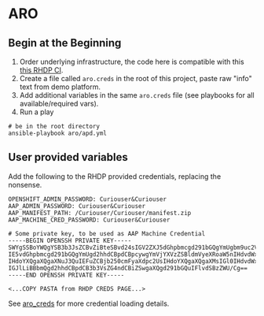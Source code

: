 # ARO

## Begin at the Beginning
1. Order underlying infrastructure, the code here is compatible with this [this RHDP CI](https://catalog.demo.redhat.com/catalog?item=babylon-catalog-prod/azure-gpte.open-environment-aro4-sub.prod&utm_source=webapp&utm_medium=share-link).
1. Create a file called `aro.creds` in the root of this project, paste raw "info" text from demo platform.
1. Add additional variables in the same `aro.creds` file (see playbooks for all available/required vars). 
1. Run a play
```
# be in the root directory
ansible-playbook aro/apd.yml
```

## User provided variables
Add the following to the RHDP provided credentials, replacing the nonsense. 
```
OPENSHIFT_ADMIN_PASSWORD: Curiouser&Curiouser
AAP_ADMIN_PASSWORD: Curiouser&Curiouser
AAP_MANIFEST_PATH: /Curiouser/Curiouser/manifest.zip
AAP_MACHINE_CRED_PASSWORD: Curiouser&Curiouser

# Some private key, to be used as AAP Machine Credential
-----BEGIN OPENSSH PRIVATE KEY-----
SWYgSSBoYWQgYSB3b3JsZCBvZiBteSBvd24sIGV2ZXJ5dGhpbmcgd291bGQgYmUgbm9uc2Vuc2Uu
IE5vdGhpbmcgd291bGQgYmUgd2hhdCBpdCBpcywgYmVjYXVzZSBldmVyeXRoaW5nIHdvdWxkIGJl
IHdoYXQgaXQgaXNuJ3QuIEFuZCBjb250cmFyaXdpc2UsIHdoYXQgaXQgaXMsIGl0IHdvdWxkbid0
IGJlLiBBbmQgd2hhdCBpdCB3b3VsZG4ndCBiZSwgaXQgd291bGQuIFlvdSBzZWU/Cg==
-----END OPENSSH PRIVATE KEY-----

<...COPY PASTA from RHDP CREDS PAGE...>
```
See [aro_creds](../roles/aro_creds/tasks/main.yml) for more credential loading details.
